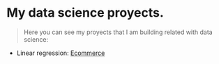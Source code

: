 # My data science proyects.

> Here you can see my proyects that I am building related with data science:

- Linear regression:
[Ecommerce](https://github.com/henryhyde11/data_science_proyects/blob/main/Ecommerce.ipynb)
